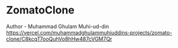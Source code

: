 # ZomatoClone
Author - Muhammad Ghulam Muhi-ud-din
https://vercel.com/muhammadghulammuhiuddins-projects/zomato-clone/C8kcqT7ooQuhVo8hHw487cVGM7Qr
